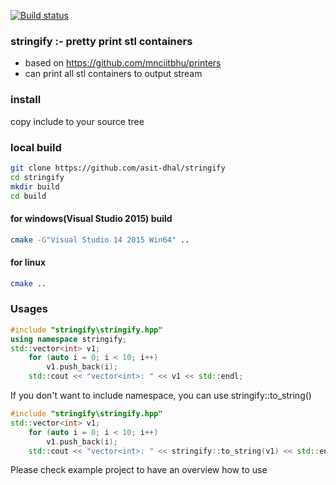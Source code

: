 [![Build status](https://ci.appveyor.com/api/projects/status/tlptg967c60jsp11/branch/master?svg=true)](https://ci.appveyor.com/project/asit-dhal/stringify/branch/master)

### stringify :- pretty print stl containers
- based on https://github.com/mnciitbhu/printers
- can print all stl containers to output stream

### install
copy include to your source tree

### local build
```sh
git clone https://github.com/asit-dhal/stringify
cd stringify
mkdir build 
cd build
```
#### for windows(Visual Studio 2015) build
```sh
cmake -G"Visual Studio 14 2015 Win64" ..
```

#### for linux
```sh
cmake ..
```

### Usages
```cpp
#include "stringify\stringify.hpp"
using namespace stringify;
std::vector<int> v1;
    for (auto i = 0; i < 10; i++)
        v1.push_back(i);
    std::cout << "vector<int>: " << v1 << std::endl;
```
If you don't want to include namespace, you can use stringify::to_string()
```cpp
#include "stringify\stringify.hpp"
std::vector<int> v1;
    for (auto i = 0; i < 10; i++)
        v1.push_back(i);
    std::cout << "vector<int>: " << stringify::to_string(v1) << std::endl;
```
Please check example project to have an overview how to use

